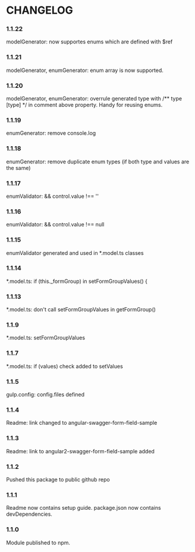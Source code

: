 CHANGELOG
=========

### 1.1.22
modelGenerator: now supportes enums which are defined with $ref

### 1.1.21
modelGenerator, enumGenerator: enum array is now supported.

### 1.1.20
modelGenerator, enumGenerator: overrule generated type with /** type [type] */ in comment above property. Handy for reusing enums.

### 1.1.19
enumGenerator:  remove console.log

### 1.1.18
enumGenerator:  remove duplicate enum types (if both type and values are the same)

### 1.1.17
enumValidator:  && control.value !== ''

### 1.1.16
enumValidator:  && control.value !== null

### 1.1.15
enumValidator generated and used in *.model.ts classes

### 1.1.14
*.model.ts: if (this._formGroup) in setFormGroupValues() {

### 1.1.13
*.model.ts: don't call setFormGroupValues in getFormGroup()

### 1.1.9
*.model.ts: setFormGroupValues

### 1.1.7
*.model.ts: if (values) check added to setValues

### 1.1.5
gulp.config: config.files defined

### 1.1.4
Readme: link changed to angular-swagger-form-field-sample

### 1.1.3
Readme: link to angular2-swagger-form-field-sample added

### 1.1.2
Pushed this package to public github repo

### 1.1.1
Readme now contains setup guide.
package.json now contains devDependencies.

### 1.1.0
Module published to npm.